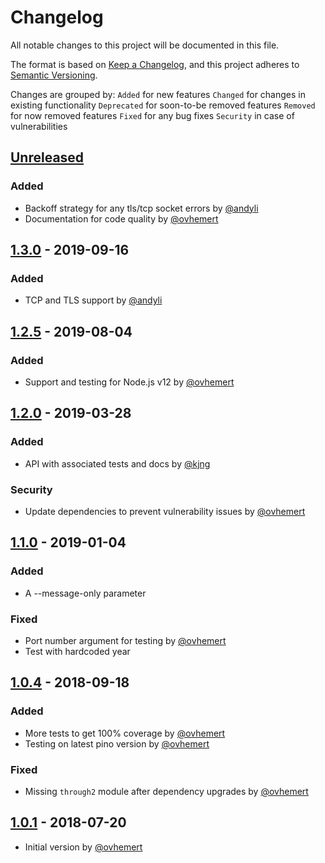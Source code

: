 # Changelog

All notable changes to this project will be documented in this file.

The format is based on [Keep a Changelog](https://keepachangelog.com/en/1.0.0/),
and this project adheres to [Semantic Versioning](https://semver.org/spec/v2.0.0.html).

Changes are grouped by:
`Added` for new features
`Changed` for changes in existing functionality
`Deprecated` for soon-to-be removed features
`Removed` for now removed features
`Fixed` for any bug fixes
`Security` in case of vulnerabilities

## [Unreleased](https://github.com/ovhemert/pino-papertrail/compare/v1.3.0...HEAD)

### Added

- Backoff strategy for any tls/tcp socket errors by [@andyli](https://github.com/andyli)
- Documentation for code quality by [@ovhemert](https://github.com/ovhemert)

## [1.3.0](https://github.com/ovhemert/pino-papertrail/compare/v1.2.5...v1.3.0) - 2019-09-16

### Added

- TCP and TLS support by [@andyli](https://github.com/andyli)

## [1.2.5](https://github.com/ovhemert/pino-papertrail/compare/v1.2.0...v1.2.5) - 2019-08-04

### Added

- Support and testing for Node.js v12 by [@ovhemert](https://github.com/ovhemert)

## [1.2.0](https://github.com/ovhemert/pino-papertrail/compare/v1.1.0...v1.2.0) - 2019-03-28

### Added

- API with associated tests and docs by [@kjng](https://github.com/kjng)

### Security

- Update dependencies to prevent vulnerability issues by [@ovhemert](https://github.com/ovhemert)

## [1.1.0](https://github.com/ovhemert/pino-papertrail/compare/v1.0.4...v1.1.0) - 2019-01-04

### Added

- A --message-only parameter

### Fixed

- Port number argument for testing by [@ovhemert](https://github.com/ovhemert)
- Test with hardcoded year

## [1.0.4](https://github.com/ovhemert/pino-papertrail/compare/v1.0.1...v1.0.4) - 2018-09-18

### Added

- More tests to get 100% coverage by [@ovhemert](https://github.com/ovhemert)
- Testing on latest pino version by [@ovhemert](https://github.com/ovhemert)

### Fixed

- Missing `through2` module after dependency upgrades by [@ovhemert](https://github.com/ovhemert)

## [1.0.1](https://github.com/ovhemert/pino-papertrail/releases/tag/v1.0.1) - 2018-07-20

- Initial version by [@ovhemert](https://github.com/ovhemert)
